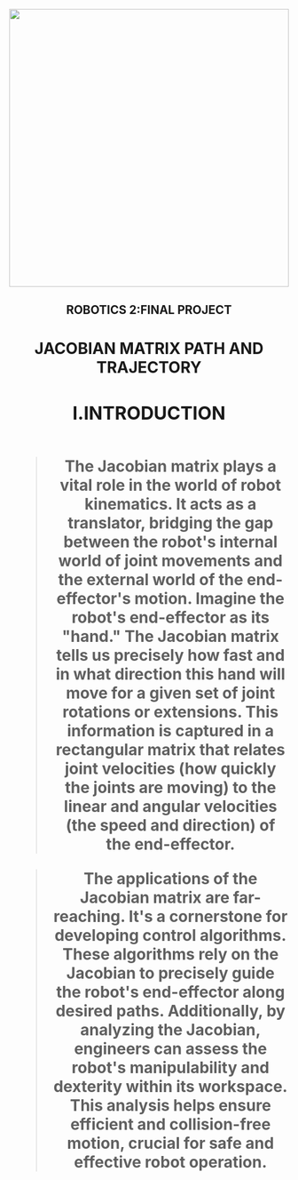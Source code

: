 <p align="center">  
<img width="100%" height="500" src="https://repository-images.githubusercontent.com/589856475/2bd94194-2dbb-4e07-aef8-1db6eb98f133"/>


<h2 align= center> 
<B></B>ROBOTICS 2:FINAL PROJECT
<h1 align= center><blue text> JACOBIAN MATRIX PATH AND TRAJECTORY
<h3 align= center> I.INTRODUCTION


<h2 align= center> 
  
###

>The Jacobian matrix plays a vital role in the world of robot kinematics. It acts as a translator, bridging the gap between the robot's internal world of joint movements and the external world of the end-effector's motion. Imagine the robot's end-effector as its "hand." The Jacobian matrix tells us precisely how fast and in what direction this hand will move for a given set of joint rotations or extensions. This information is captured in a rectangular matrix that relates joint velocities (how quickly the joints are moving) to the linear and angular velocities (the speed and direction) of the end-effector.

>The applications of the Jacobian matrix are far-reaching. It's a cornerstone for developing control algorithms. These algorithms rely on the Jacobian to precisely guide the robot's end-effector along desired paths. Additionally, by analyzing the Jacobian, engineers can assess the robot's manipulability and dexterity within its workspace. This analysis helps ensure efficient and collision-free motion, crucial for safe and effective robot operation.

